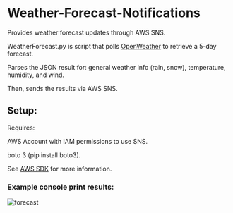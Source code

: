 # Weather-Forecast-Notifications
Provides weather forecast updates through AWS SNS.

WeatherForecast.py is script that polls [OpenWeather](https://openweathermap.org/api/) to retrieve a 5-day forecast. 

Parses the JSON result for:
general weather info (rain, snow), temperature, humidity, and wind.

Then, sends the results via AWS SNS.

## Setup:
Requires:

AWS Account with IAM permissions to use SNS.

boto 3 (pip install boto3).


See [AWS SDK](https://aws.amazon.com/sdk-for-python/) for more information.

### Example console print results:
![forecast](https://user-images.githubusercontent.com/20694494/52232115-88517a00-2870-11e9-9979-adca6d3acbd7.png)


